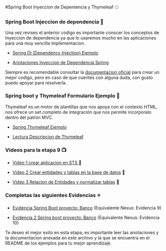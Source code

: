 #Spring Boot Inyeccion de Depentencia y Thymeleaf :full_moon:

### Spring Boot Injeccion de dependencia :syringe:

Una vez revises el anterior codigo es importante conocer los conceptos de Inyeccion de dependencia ya que lo usaremos mucho en las aplicaciones para una muy sencilla implementacion.

- [Spring DI (Dependency Injection) Ejemplo](https://github.com/LuisDiaz-ipsilon/Capacitacion-Java-Web/tree/SpringDI)

- [Anotaciones Inyeccion de Dependencia Spring](https://drive.google.com/file/d/116p4NcXGso2Wd1WmboxWQ9HsrXWuuW8I/view?usp=sharing)

Siempre es recomendable consultar la [documentacion oficial](https://docs.spring.io/spring-framework/docs/current/reference/html/core.html#resources) para crear un mejor codigo, pero en caso de que cuentes con alguna duda, con gusto puedo apoyar para resolverla.

### Spring boot y Thymeleaf Formulario Ejemplo :leaves:

Thymeleaf es un motor de plantillas que nos apoya con el contexto HTML, nos ofrece un set completo de integración que nos permite incorporalo dentro del patrón MVC.

- [Spring Thymeleaf Ejemplo](https://github.com/LuisDiaz-ipsilon/Capacitacion-Java-Web/tree/SpringForm-Th-Ejemplo)

- [Lectura Descripcion de Thymeleaf](https://blog.softtek.com/es/thymeleaf)

### Videos para la etapa 9 :tv:

- [Video 1 crear aplicacion en STS ](https://youtu.be/BxegpvRry9g) :vhs:

- [Video 2 Crear entidades y tablas en la base de datos](https://youtu.be/dZkgCMLXT70) :vhs:

- [Video 3 Relacion de Entidades y normalizar tablas](https://youtu.be/D64ByJy6tGE) :vhs:

### Completas las siguientes Evidencias :star:

- [Evidencia Spring Boot proyecto: Banco](https://drive.google.com/file/d/1uX-BYT2Xdo885_L8N7Nqoi9jQ0ZxgXmC/view?usp=sharing) (Equivalente Nexus: Evidencia 9)

- [Evidencia 2 Spring boot proyecto: Banco](https://drive.google.com/file/d/1WtxLHGgl-65Ao-hCApiiC-Fo4iTAUaSB/view?usp=sharing) (Equivalente Nexus: Evidencia 10)

Te deseo el mejor exito en esta etapa, es importante leer las anotaciones y la documentacion anexada en este archivo y la que se encuentra en el README de los ejemplos para tu mejor aprendizaje.
